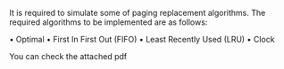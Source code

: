 It is required to simulate some of paging replacement algorithms. The required algorithms to be implemented are as follows:

• Optimal
• First In First Out (FIFO)
• Least Recently Used (LRU)
• Clock

You can check the attached pdf
